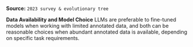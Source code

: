 **Source:** `2023 survey & evolutionary tree`

**Data Availability and Model Choice**
LLMs are preferable to fine-tuned models when working with limited annotated data, and both can be reasonable choices when abundant annotated data is available, depending on specific task requirements.
